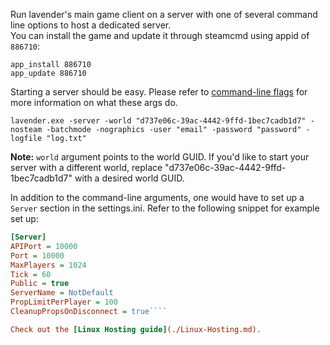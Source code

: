 Run lavender's main game client on a server with one of several command line options to host a dedicated server.  
You can install the game and update it through steamcmd using appid of `886710`:

````
app_install 886710
app_update 886710
````

Starting a server should be easy. Please refer to [command-line flags](./command-line-flags.md) for more information on what these args do.
````
lavender.exe -server -world "d737e06c-39ac-4442-9ffd-1bec7cadb1d7" -nosteam -batchmode -nographics -user "email" -password "password" -logfile "log.txt"
````

**Note:** `world` argument points to the world GUID. If you'd like to start your server with a different world, replace "d737e06c-39ac-4442-9ffd-1bec7cadb1d7" with a desired world GUID.

In addition to the command-line arguments, one would have to set up a `Server` section in the settings.ini. Refer to the following snippet for example set up:

````ini
[Server]
APIPort = 10000
Port = 10000
MaxPlayers = 1024
Tick = 60
Public = true
ServerName = NotDefault
PropLimitPerPlayer = 100
CleanupPropsOnDisconnect = true````

Check out the [Linux Hosting guide](./Linux-Hosting.md).